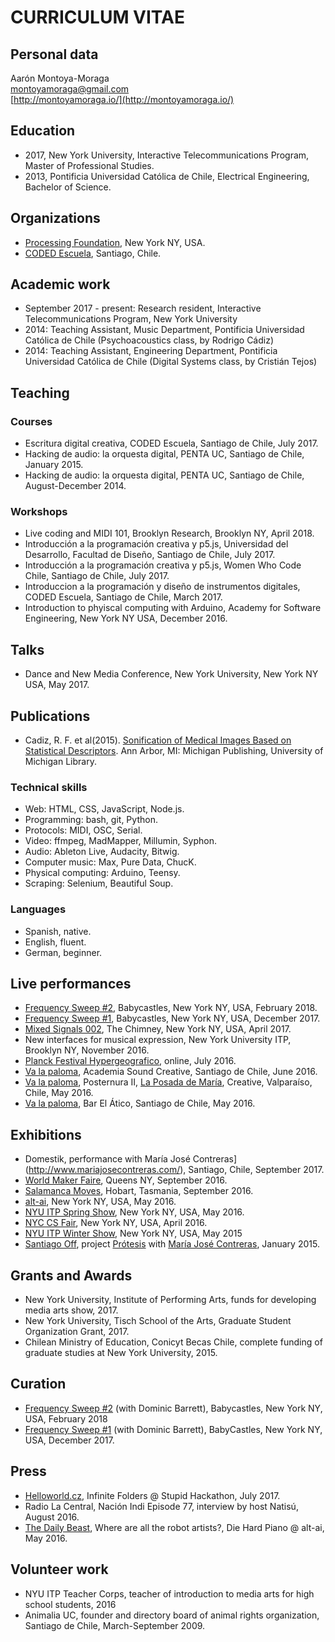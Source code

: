 # CURRICULUM VITAE

## Personal data

Aarón Montoya-Moraga  
montoyamoraga@gmail.com  
[http://montoyamoraga.io/](http://montoyamoraga.io/)

## Education

* 2017, New York University, Interactive Telecommunications Program, Master of Professional Studies.
* 2013, Pontificia Universidad Católica de Chile, Electrical Engineering, Bachelor of Science.

## Organizations

* [Processing Foundation](https://processingfoundation.org/), New York NY, USA.
* [CODED Escuela](http://codedescuela.cl/), Santiago, Chile.

## Academic work

* September 2017 - present: Research resident, Interactive Telecommunications Program, New York University
* 2014: Teaching Assistant, Music Department, Pontificia Universidad Católica de Chile (Psychoacoustics class, by Rodrigo Cádiz)
* 2014: Teaching Assistant, Engineering Department, Pontificia Universidad Católica de Chile (Digital Systems class, by Cristián Tejos)

## Teaching

### Courses

* Escritura digital creativa, CODED Escuela, Santiago de Chile, July 2017.
* Hacking de audio: la orquesta digital, PENTA UC, Santiago de Chile, January 2015.
* Hacking de audio: la orquesta digital, PENTA UC, Santiago de Chile, August-December 2014.

### Workshops

* Live coding and MIDI 101, Brooklyn Research, Brooklyn NY, April 2018.
* Introducción a la programación creativa y p5.js, Universidad del Desarrollo, Facultad de Diseño, Santiago de Chile, July 2017.
* Introducción a la programación creativa y p5.js, Women Who Code Chile, Santiago de Chile, July 2017.
* Introduccion a la programación y diseño de instrumentos digitales, CODED Escuela, Santiago de Chile, March 2017.
* Introduction to phyiscal computing with Arduino, Academy for Software Engineering, New York NY USA, December 2016.

## Talks

* Dance and New Media Conference, New York University, New York NY USA, May 2017.

## Publications

* Cadiz, R. F. et al(2015). [Sonification of Medical Images Based on Statistical Descriptors](https://quod.lib.umich.edu/i/icmc/bbp2372.2015.013/1/--sonification-of-medical-images-based-on-statistical?page=root;size=150;view=text). Ann Arbor, MI: Michigan Publishing, University of Michigan Library.

### Technical skills

* Web: HTML, CSS, JavaScript, Node.js.
* Programming: bash, git, Python.
* Protocols: MIDI, OSC, Serial.
* Video: ffmpeg, MadMapper, Millumin, Syphon.
* Audio: Ableton Live, Audacity, Bitwig.
* Computer music: Max, Pure Data, ChucK.
* Physical computing: Arduino, Teensy.
* Scraping: Selenium, Beautiful Soup.

### Languages

* Spanish, native.
* English, fluent.
* German, beginner.

## Live performances

* [Frequency Sweep #2](http://frequencysweep.com/), Babycastles, New York NY, USA, February 2018.
* [Frequency Sweep #1](http://frequencysweep.com/), Babycastles, New York NY, USA, December 2017.
* [Mixed Signals 002](https://mixedsignals.nyc/), The Chimney, New York NY, USA, April 2017.
* New interfaces for musical expression, New York University ITP, Brooklyn NY, November 2016.
* [Planck Festival Hypergeografico](https://www.facebook.com/Planck.f/), online, July 2016.
* [Va la paloma](http://valapaloma.cl/), Academia Sound Creative, Santiago de Chile, June 2016.
* [Va la paloma](http://valapaloma.cl/), Posternura II, [La Posada de María](http://www.laposadademaria.cl/post-ternura-ii),  Creative, Valparaíso, Chile, May 2016.
* [Va la paloma](http://valapaloma.cl/), Bar El Ático, Santiago de Chile, May 2016.

## Exhibitions

* Domestik, performance with María José Contreras](http://www.mariajosecontreras.com/), Santiago, Chile, September 2017.
* [World Maker Faire](https://makerfaire.com/), Queens NY, September 2016.
* [Salamanca Moves](https://www.salarts.org.au/portfolio/programs/salamanca-moves/), Hobart, Tasmania, September 2016.
* [alt-ai](http://alt-ai.net/), New York NY, USA, May 2016.
* [NYU ITP Spring Show](https://itp.nyu.edu/shows/spring2016/category/projects/), New York NY, USA, May 2016.
* [NYC CS Fair](http://www.csfair.nyc/), New York NY, USA, April 2016.
* [NYU ITP Winter Show](https://itp.nyu.edu/shows/winter2015/category/projects/), New York NY, USA, May 2015
* [Santiago Off](http://santiagooff.com/), project [Prótesis](http://www.mariajosecontreras.com/protesis) with [María José Contreras](http://www.mariajosecontreras.com/), January 2015.

## Grants and Awards

* New York University, Institute of Performing Arts, funds for developing media arts show, 2017.
* New York University, Tisch School of the Arts, Graduate Student Organization Grant, 2017.
* Chilean Ministry of Education, Conicyt Becas Chile, complete funding of graduate studies at New York University, 2015.

## Curation

* [Frequency Sweep #2](http://frequencysweep.com/) (with Dominic Barrett), Babycastles, New York NY, USA, February 2018
* [Frequency Sweep #1](http://frequencysweep.com/) (with Dominic Barrett), BabyCastles, New York NY, USA, December 2017.

## Press

* [Helloworld.cz](http://www.helloworld.cz/stupid-hackathon-predstavil-nepotrebne-a-zbytecne-vychytavky/), Infinite Folders @ Stupid Hackathon, July 2017.
* Radio La Central, Nación Indi Episode 77, interview by host Natisú, August 2016.
* [The Daily Beast](http://www.thedailybeast.com/articles/2016/05/30/where-are-all-the-robot-artists.html), Where are all the robot artists?, Die Hard Piano @ alt-ai, May 2016.

## Volunteer work

* NYU ITP Teacher Corps, teacher of introduction to media arts for high school students, 2016
* Animalia UC, founder and directory board of animal rights organization, Santiago de Chile, March-September 2009.
